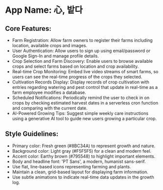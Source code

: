 # **App Name**: 心, 밭다

## Core Features:

- Farm Registration: Allow farm owners to register their farms including location, available crops and images.
- User Authentication: Allow users to sign up using email/password or Google Sign-In and manage profile details.
- Crop Selection and Farm Discovery: Enable users to browse available crops and select farms based on location and crop availability.
- Real-time Crop Monitoring: Embed live video streams of smart farms, so users can see the real-time progress of the crops they selected.
- Cultivation Records Display: Display records of crop cultivation with entries regarding watering and pest control that update in real-time as a farm employee modifies a database.
- Scheduled Notifications: Periodically remind the user to check in on crops by checking estimated harvest dates in a serverless cron function and comparing with the current date.
- AI-Powered Growing Tips: Suggest simple weekly care instructions using a generative AI tool to guide new users growing a particular crop. 

## Style Guidelines:

- Primary color: Fresh green (#8BC34A) to represent growth and nature.
- Background color: Light gray (#F5F5F5) for a clean and modern feel.
- Accent color: Earthy brown (#795548) to highlight important elements.
- Body and headline font: 'PT Sans', a modern, humanist sans-serif.
- Use flat, line-based icons representing farming and plants.
- Maintain a clean, grid-based layout for displaying farm information.
- Use subtle animations to indicate real-time data updates in the growth log.
